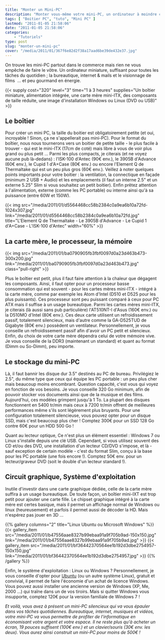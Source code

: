 ```yaml
---
title: "Monter un Mini-PC"
description: "Monter vous-même votre mini-PC, un ordinateur à moindre coût qui se glisse partout et qui suffit pour les tâches courantes."
tags: [ "Boitier PC", "tuto", "Mini PC" ]
lastmod: "2011-01-05 21:58:06"
date: "2011-01-05 21:58:06"
categories:
    - "Tutoriels"
type: post
slug: "monter-un-mini-pc"
cover: "/media/2011/01/367f6e82d2f38a17aad6be39de432e37.jpg"
---
```


On trouve les mini-PC partout dans le commerce mais rien ne vous empêche de faire le vôtre. Un ordinateur miniature, suffisant pour toutes les tâches du quotidien ; la bureautique, internet & mails et le visionnage de films  ... et peu gourmand en énergie.

<!--more-->

{{< supply cost="320" level="3" time="1 à 3 heures" supplies="Un boîtier miniature, alimentation intégrée, une carte mère mini-ITX, des composants de taille réduite, une image d'installation Windows ou Linux (DVD ou USB)" >}}

## Le boîtier

Pour créer un mini PC, la taille du boitier est obligatoirement petite (et oui, incroyable ! Sinon, ça ne s'appellerait pas mini-PC). Pour le format du boîtier, nous nous tournerons vers un boitier de petite taille - le plus facile à trouver - qui est le mini-ITX (17cm de coté) mais libre à vous de voir plus grand ou plus petit ... Parmi les plus compacts, je citerais (et ne voyez aucune pub là-dedans) : l'ISK-100 d'Antec (90€ env.), le 3905B d'Advance (60€ env.), le Cupid 1 d'A+Case (80€ env.) ou encore l'Element Q de Thermaltake qui est un peu plus gros (60€ env.). Veillez à noter quelques points importants pour votre boitier : la ventilation, la connectique en façade (minimum 2 USB + Audio) et les emplacements (il faut un interne 2.5" et un externe 5.25" Slim si vous souhaitez un petit boitier). Enfin prêtez attention à l'alimentation, externe (comme les PC portable) ou interne ainsi qu'à sa puissance (entre 60W et 150W).

{{< img src="/media/2011/01/d5564468cc58b2384c0a9ea6b10a72fd-1024x307.jpg" link="/media/2011/01/d5564468cc58b2384c0a9ea6b10a72fd.jpg" title="L'Element Q de Thermaltake - Le 3905B d'Advance - Le Cupid 1 d'A+Case - L'ISK-100 d'Antec" width="60%" >}}

## La carte mère, le processeur, la mémoire

{{< img src="/media/2011/01/ba0790905fb3fbf0097d0a23d463b473-300x200.jpg" link="/media/2011/01/ba0790905fb3fbf0097d0a23d463b473.jpg" class="pull-right" >}}

Plus le boîtier est petit, plus il faut faire attention à la chaleur que dégagent les composants. Ainsi, il faut opter pour un processeur basse consommation qui est souvent - pour les cartes mères mini-ITX - intégré à la carte mère, comme par exemple les Atom d'Intel (D510 et D525 pour les plus puissants). Ces processeur sont peu puissant comparé à ceux pour PC ATX mais il suffise à un usage bureautique. Parmi les cartes mères mini-ITX, je citerais (là aussi sans pub particulière) l'AT510NT-I d'Asus (160€ env.) ou la D510MO d'Intel (80€ env.). Ces deux carte utilisent un refroidissement passif, totalement silencieux, mais d'autre comme la GA-D525TUD de Gigabyte (80€ env.) possèdent un ventilateur. Personnellement, je vous conseille un refroidissement passif afin d'avoir un PC petit et silencieux. Enfin, du choix de votre carte mère dépendra celui de votre mémoire vive. Je vous conseille de la DDR3 (maintenant un standard) et quant au format (Dimm ou So-Dimm), peu importe.

## Le stockage du mini-PC

Là, il faut bannir les disque dur 3.5" destinés au PC de bureau. Privilégiez le 2.5", du même type que ceux qui équipe les PC portable : un peu plus cher mais beaucoup moins encombrant. Question capacité, c'est vous qui voyez en fonction de vos besoins. Je vous conseille 320 Go minimum, afin de pouvoir stocker vos documents ainsi que de la musique et des films. Aujourd'hui, ces modèles grimpent jusqu'à 1 To. La plupart des disques fonctionnent en 5400 tr/min mais ceux à 7200 tr/min offrent de meilleures performances même s'ils sont légèrement plus bruyants. Pour une configuration totalement silencieuse, vous pouvez opter pour un disque SSD, mais c'est beaucoup plus cher ! Comptez 300€ pour un SSD 128 Go contre 60€ pour un HDD 500 Go !

Quant au lecteur optique, Ce n'est plus un élément essentiel : Windows 7 ou Linux s'installe depuis une clé USB. Cependant, si vous utilisez souvent des CD et/ou des DVD, une installation d'un lecteur CD/DVD s'impose, et là - sauf exception de certain modèle - c'est du format Slim, conçu à la base pour les PC portable (une fois encore !). Comptez 50€ env. pour un lecteur/graveur DVD (soit le double d'un lecteur standard !).

## Circuit graphique, Système d'exploitation

Inutile d'investir dans une carte graphique dédiée, celle de la carte mère suffira à un usage bureautique. De toute façon, un boîtier mini-IXT est trop petit pour ajouter une carte fille. Le chipset graphique intégré à la carte mère est certes basique, mais il permet un affichage normal de Windows ou linux (heureusement) et parfois il permet aussi de décoder la HD. Mais n'espérez pas jouer en 3D ...

{{% gallery columns="2" title="Linux Ubuntu ou Microsoft Windows" %}}
{{< gallery_item src="/media/2011/01/b47556aae8327b99ebaa91a9f705b9ad-150x150.jpg" link="/media/2011/01/b47556aae8327b99ebaa91a9f705b9ad.jpg" >}}
{{< gallery_item src="/media/2011/01/bf36442370564ee1b192d3dbe2754957-150x150.jpg" link="/media/2011/01/bf36442370564ee1b192d3dbe2754957.jpg" >}}
{{% /gallery %}}

Enfin, le système d'exploitation : Linux ou Windows ? Personnellement, je vous conseille d'opter pour [Ubuntu](http://www.ubuntu.fr/) (ou un autre système Linux), gratuit et convivial, il permet de faire l'économie d'un achat de licence Windows. Vous pouvez aussi installer une ancienne version de Windows (XP, Me, 2000 ...) qui traîne dans un de vos tiroirs. Mais si quitter Windows vous insupporte, comptez 120€ pour la version familiale de Windows 7 !

*Et voilà, vous avez à présent un mini-PC silencieux qui va vous épauler dans vos tâches quotidiennes. Bureautique, internet, musiques et vidéos, votre mini-PC va vous permettre de profiter de l'informatique en économisant votre argent et votre espace. Il ne reste plus qu'à acheter un écran, 19 pouces suffisent (100€ env.) et un clavier/souris (30€ env. les deux). Vous aurez ainsi construit un mini-PC pour moins de 500€ !*